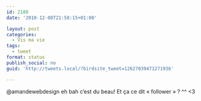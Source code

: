 ```yaml
---
id: 2180
date: '2010-12-08T21:58:15+01:00'

layout: post
categories:
  - Vis ma vie
tags:
  - tweet
format: status
publish_social: no
guid: 'http://tweets.local/?birdsite_tweet=12627039471271936'

---
```


@amandewebdesign eh bah c’est du beau! Et ça ce dit « follower » ? ^^ &lt;3